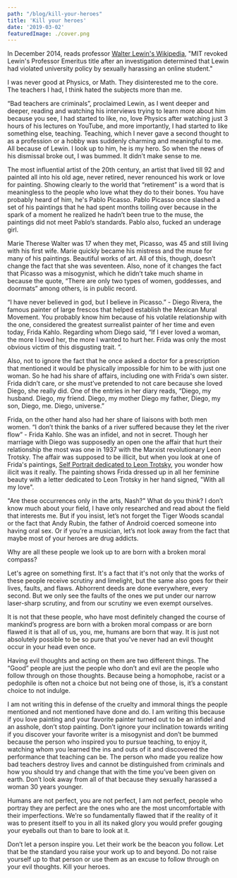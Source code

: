 ```yaml
---
path: "/blog/kill-your-heroes"
title: 'Kill your heroes'
date: '2019-03-02'
featuredImage: ./cover.png
---
```


In December 2014, reads professor [Walter Lewin's Wikipedia](https://en.wikipedia.org/wiki/Walter_Lewin),  "MIT revoked Lewin's Professor Emeritus title after an investigation determined that Lewin had violated university policy by sexually harassing an online student."

I was never good at Physics, or Math. They disinterested me to the core. The teachers I had, I think hated the subjects more than me.

“Bad teachers are criminals”, proclaimed Lewin, as I went deeper and deeper, reading and watching his interviews trying to learn more about him because you see, I had started to like, no, love Physics after watching just 3 hours of his lectures on YouTube, and more importantly, I had started to like something else, teaching. Teaching, which I never gave a second thought to as a profession or a hobby was suddenly charming and meaningful to me. All because of Lewin. I look up to him, he is my hero. So when the news of his dismissal broke out, I was bummed. It didn’t make sense to me.

The most influential artist of the 20th century, an artist that lived till 92 and painted all into his old age, never retired, never renounced his work or love for painting. Showing clearly to the world that “retirement” is a word that is meaningless to the people who love what they do to their bones. You have probably heard of him, he's Pablo Picasso. Pablo Picasso once slashed a set of his paintings that he had spent months toiling over because in the spark of a moment he realized he hadn’t been true to the muse, the paintings did not meet Pablo‘s standards. Pablo also, fucked an underage girl.

Marie Therese Walter was 17 when they met, Picasso, was 45 and still living with his first wife. Marie quickly became his mistress and the muse for many of his paintings. Beautiful works of art. All of this, though, doesn’t change the fact that she was seventeen. Also, none of it changes the fact that Picasso was a misogynist, which he didn’t take much shame in because the quote, “There are only two types of women, goddesses, and doormats” among others, is in public record.

“I have never believed in god, but I believe in Picasso.” - Diego Rivera, the famous painter of large frescos that helped establish the Mexican Mural Movement. You probably know him because of his volatile relationship with the one, considered the greatest surrealist painter of her time and even today, Frida Kahlo. Regarding whom Diego said, “If I ever loved a woman, the more I loved her, the more I wanted to hurt her. Frida was only the most obvious victim of this disgusting trait. ”.  

Also, not to ignore the fact that he once asked a doctor for a prescription that mentioned it would be physically impossible for him to be with just one woman. So he had his share of affairs, including one with Frida's own sister. Frida didn’t care, or she must’ve pretended to not care because she loved Diego, she really did. One of the entries in her diary reads, “Diego, my husband. Diego, my friend. Diego, my mother Diego my father, Diego, my son, Diego, me. Diego, universe.”

Frida, on the other hand also had her share of liaisons with both men women. “I don’t think the banks of a river suffered because they let the river flow” - Frida Kahlo. She was an infidel, and not in secret. Though her marriage with Diego was supposedly an open one the affair that hurt their relationship the most was one in 1937 with the Marxist revolutionary Leon Trotsky. The affair was supposed to be illicit, but when you look at one of Frida's paintings, [Self Portrait dedicated to Leon Trotsky](https://nmwa.org/works/self-portrait-dedicated-leon-trotsky), you wonder how ilicit was it really. The painting shows Frida dressed up in all her feminine beauty with a letter dedicated to Leon Trotsky in her hand signed, "With all my love".

"Are these occurrences only in the arts, Nash?" What do you think? I don’t know much about your field, I have only researched and read about the field that interests me. But if you insist, let’s not forget the Tiger Woods scandal or the fact that Andy Rubin, the father of Android coerced someone into having oral sex. Or if you’re a musician, let’s not look away from the fact that maybe most of your heroes are drug addicts.

Why are all these people we look up to are born with a broken moral compass? 

Let's agree on something first. It's a fact that it's not only that the works of these people receive scrutiny and limelight, but the same also goes for their lives, faults, and flaws. Abhorrent deeds are done everywhere, every second. But we only see the faults of the ones we put under our narrow laser-sharp scrutiny, and from our scrutiny we even exempt ourselves.

It is not that these people, who have most definitely changed the course of mankind’s progress are born with a broken moral compass or are born flawed it is that all of us, you, me, humans are born that way. It is just not absolutely possible to be so pure that you've never had an evil thought occur in your head even once. 

Having evil thoughts and acting on them are two different things. The “Good” people are just the people who don’t and evil are the people who follow through on those thoughts. Because being a homophobe, racist or a pedophile is often not a choice but not being one of those, is, it’s a constant choice to not indulge.

I am not writing this in defense of the cruelty and immoral things the people mentioned and not mentioned have done and do. I am writing this because if you love painting and your favorite painter turned out to be an infidel and an asshole, don’t stop painting. Don’t ignore your inclination towards writing if you discover your favorite writer is a misogynist and don’t be bummed because the person who inspired you to pursue teaching, to enjoy it, watching whom you learned the ins and outs of it and discovered the performance that teaching can be. The person who made you realize how bad teachers destroy lives and cannot be distinguished from criminals and how you should try and change that with the time you’ve been given on earth. Don’t look away from all of that because they sexually harassed a woman 30 years younger.

Humans are not perfect, you are not perfect, I am not perfect, people who portray they are perfect are the ones who are the most uncomfortable with their imperfections. We’re so fundamentally flawed that if the reality of it was to present itself to you in all its naked glory you would prefer gouging your eyeballs out than to bare to look at it.

Don’t let a person inspire you. Let their work be the beacon you follow. Let that be the standard you raise your work up to and beyond. Do not raise yourself up to that person or use them as an excuse to follow through on your evil thoughts. Kill your heroes.